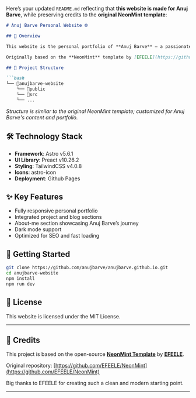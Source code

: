 Here’s your updated `README.md` reflecting that **this website is made for Anuj Barve**, while preserving credits to the **original NeonMint template**:

````md
# Anuj Barve Personal Website 🌐

## 🎯 Overview

This website is the personal portfolio of **Anuj Barve** — a passionate web and Flutter developer from Nashik, Maharashtra. It showcases my projects, blog posts, and journey in technology. The site is fully built with **Astro**, styled with **TailwindCSS**, and deployed on **Vercel**.

Originally based on the **NeonMint** template by [EFEELE](https://github.com/EFEELE/NeonMint), it has been extensively customized to reflect my personal brand, projects, and technical interests.

## 📁 Project Structure

```bash
└── 📁anujbarve-website
    └── 📁public
    └── 📁src
    └── ...
````

*Structure is similar to the original NeonMint template; customized for Anuj Barve's content and portfolio.*

## 🛠️ Technology Stack

* **Framework**: Astro v5.6.1
* **UI Library**: Preact v10.26.2
* **Styling**: TailwindCSS v4.0.8
* **Icons**: astro-icon
* **Deployment**: Github Pages

## ✨ Key Features

* Fully responsive personal portfolio
* Integrated project and blog sections
* About-me section showcasing Anuj Barve’s journey
* Dark mode support
* Optimized for SEO and fast loading

## 🚀 Getting Started

```bash
git clone https://github.com/anujbarve/anujbarve.github.io.git
cd anujbarve-website
npm install
npm run dev
```

## 📄 License

This website is licensed under the MIT License.

---

## 🏁 Credits

This project is based on the open-source **[NeonMint Template](https://github.com/EFEELE/NeonMint)** by **[EFEELE](https://github.com/EFEELE/NeonMint)**.

Original repository: [https://github.com/EFEELE/NeonMint](https://github.com/EFEELE/NeonMint)

Big thanks to EFEELE for creating such a clean and modern starting point.

---

```
